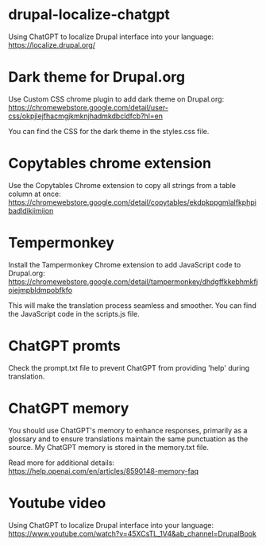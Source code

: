 # drupal-localize-chatgpt
Using ChatGPT to localize Drupal interface into your language:
https://localize.drupal.org/

# Dark theme for Drupal.org
Use Custom CSS chrome plugin to add dark theme on Drupal.org:
https://chromewebstore.google.com/detail/user-css/okpjlejfhacmgjkmknjhadmkdbcldfcb?hl=en

You can find the CSS for the dark theme in the styles.css file.

# Copytables chrome extension
Use the Copytables Chrome extension to copy all strings from a table column at once:
https://chromewebstore.google.com/detail/copytables/ekdpkppgmlalfkphpibadldikjimijon

# Tempermonkey
Install the Tampermonkey Chrome extension to add JavaScript code to Drupal.org:
https://chromewebstore.google.com/detail/tampermonkey/dhdgffkkebhmkfjojejmpbldmpobfkfo

This will make the translation process seamless and smoother. You can find the JavaScript code in the scripts.js file.

# ChatGPT promts
Check the prompt.txt file to prevent ChatGPT from providing 'help' during translation.

# ChatGPT memory
You should use ChatGPT's memory to enhance responses, primarily as 
a glossary and to ensure translations maintain the same punctuation as the source.
My ChatGPT memory is stored in the memory.txt file.

Read more for additional details:
https://help.openai.com/en/articles/8590148-memory-faq 

# Youtube video
Using ChatGPT to localize Drupal interface into your language:
https://www.youtube.com/watch?v=45XCsTL_1V4&ab_channel=DrupalBook